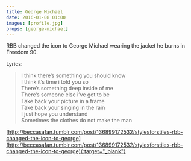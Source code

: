 ```yaml
---
title: George Michael
date: 2016-01-08 01:00
images: [profile.jpg]
props: [george-michael]
---
```

RBB changed the icon to George Michael wearing the jacket he burns in Freedom 90.

Lyrics:

> I think there’s something you should know  
> I think it’s time i told you so  
> There’s something deep inside of me  
> There’s someone else i’ve got to be  
> Take back your picture in a frame  
> Take back your singing in the rain  
> I just hope you understand  
> Sometimes the clothes do not make the man

[http://beccasafan.tumblr.com/post/136899172532/stylesforstiles-rbb-changed-the-icon-to-george](http://beccasafan.tumblr.com/post/136899172532/stylesforstiles-rbb-changed-the-icon-to-george){:target="_blank"}
